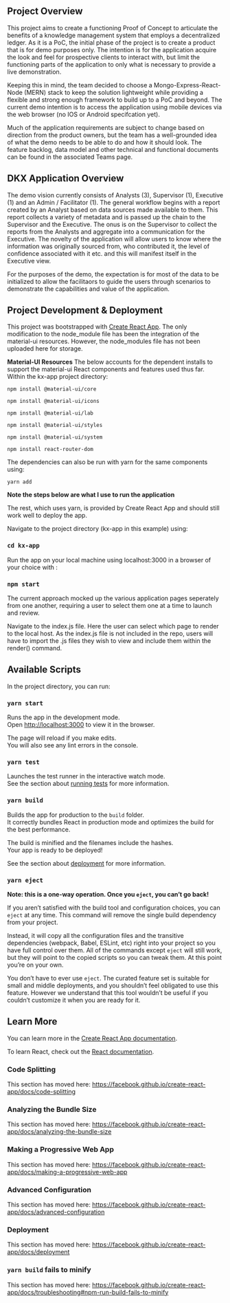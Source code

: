 ## Project Overview

This project aims to create a functioning Proof of Concept to articulate the benefits of a knowledge management system that employs a decentralized ledger. As it is a PoC, the initial phase of the project is to create a product that is for demo purposes only. The intention is for the application acquire the look and feel for prospective clients to interact with, but limit the functioning parts of the application to only what is necessary to provide a live demonstration.

Keeping this in mind, the team decided to choose a Mongo-Express-React-Node (MERN) stack to keep the solution lightweight while providing a flexible and strong enough framework to build up to a PoC and beyond. The current demo intention is to access the application using mobile devices via the web browser (no IOS or Android specifcation yet). 

Much of the application requirements are subject to change based on direction from the product owners, but the team has a well-grounded idea of what the demo needs to be able to do and how it should look. The feature backlog, data model and other technical and functional documents can be found in the associated Teams page.


## DKX Application Overview

The demo vision currently consists of Analysts (3), Supervisor (1), Executive (1) and an Admin / Facilitator (1). The general workflow begins with a report created by an Analyst based on data sources made available to them. This report collects a variety of metadata and is passed up the chain to the Supervisor and the Executive. The onus is on the Supervisor to collect the reports from the Analysts and aggregate into a communication for the Executive. The novelty of the application will allow users to know where the information was originally sourced from, who contributed it, the level of confidence associated with it etc. and this will manifest itself in the Executive view.

For the purposes of the demo, the expectation is for most of the data to be initialized to allow the facilitaors to guide the users through scenarios to demonstrate the capabilities and value of the application. 



## Project Development & Deployment

This project was bootstrapped with [Create React App](https://github.com/facebook/create-react-app). The only modification to the node_module file has been the integration of the material-ui resources. However, the node_modules file has not been uploaded here for storage.

**Material-UI Resources**
The below accounts for the dependent installs to support the material-ui React components and features used thus far. Within the kx-app project directory:

`npm install @material-ui/core`

`npm install @material-ui/icons`

`npm install @material-ui/lab`

`npm install @material-ui/styles`

`npm install @material-ui/system`

`npm install react-router-dom`

The dependencies can also be run with yarn for the same components using:

`yarn add`

**Note the steps below are what I use to run the application**

The rest, which uses yarn, is provided by Create React App and should still work well to deploy the app.

Navigate to the project directory (kx-app in this example) using:

### `cd kx-app`

Run the app on your local machine using localhost:3000 in a browser of your choice with :

### `npm start`

The current approach mocked up the various application pages seperately from one another, requiring 
a user to select them one at a time to launch and review.

Navigate to the index.js file. Here the user can select which page to render to the local host. As the index.js file is not included in the repo, users will have to import the .js files they wish to view and include them within the render() command.

## Available Scripts

In the project directory, you can run:

### `yarn start`

Runs the app in the development mode.<br />
Open [http://localhost:3000](http://localhost:3000) to view it in the browser.

The page will reload if you make edits.<br />
You will also see any lint errors in the console.

### `yarn test`

Launches the test runner in the interactive watch mode.<br />
See the section about [running tests](https://facebook.github.io/create-react-app/docs/running-tests) for more information.

### `yarn build`

Builds the app for production to the `build` folder.<br />
It correctly bundles React in production mode and optimizes the build for the best performance.

The build is minified and the filenames include the hashes.<br />
Your app is ready to be deployed!

See the section about [deployment](https://facebook.github.io/create-react-app/docs/deployment) for more information.

### `yarn eject`

**Note: this is a one-way operation. Once you `eject`, you can’t go back!**

If you aren’t satisfied with the build tool and configuration choices, you can `eject` at any time. This command will remove the single build dependency from your project.

Instead, it will copy all the configuration files and the transitive dependencies (webpack, Babel, ESLint, etc) right into your project so you have full control over them. All of the commands except `eject` will still work, but they will point to the copied scripts so you can tweak them. At this point you’re on your own.

You don’t have to ever use `eject`. The curated feature set is suitable for small and middle deployments, and you shouldn’t feel obligated to use this feature. However we understand that this tool wouldn’t be useful if you couldn’t customize it when you are ready for it.

## Learn More

You can learn more in the [Create React App documentation](https://facebook.github.io/create-react-app/docs/getting-started).

To learn React, check out the [React documentation](https://reactjs.org/).

### Code Splitting

This section has moved here: https://facebook.github.io/create-react-app/docs/code-splitting

### Analyzing the Bundle Size

This section has moved here: https://facebook.github.io/create-react-app/docs/analyzing-the-bundle-size

### Making a Progressive Web App

This section has moved here: https://facebook.github.io/create-react-app/docs/making-a-progressive-web-app

### Advanced Configuration

This section has moved here: https://facebook.github.io/create-react-app/docs/advanced-configuration

### Deployment

This section has moved here: https://facebook.github.io/create-react-app/docs/deployment

### `yarn build` fails to minify

This section has moved here: https://facebook.github.io/create-react-app/docs/troubleshooting#npm-run-build-fails-to-minify



